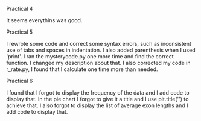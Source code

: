 Practical 4

It seems everythins was good.

Practical 5

I rewrote some code and correct some syntax errors, such as inconsistent use of tabs and spaces in indentation. I also added parenthesis when I used 'print'.
I ran the mysterycode.py one more time and find the correct function. I changed my description about that.
I also corrected my code in r_rate.py, I found that I calculate one time more than needed.

Practical 6

I found that I forgot to display the frequency of the data and I add code to display that.
In the pie chart I forgot to give it a title and I use plt.title('') to achieve that.
I also forgot to display the list of average exon lengths and I add code to display that.
